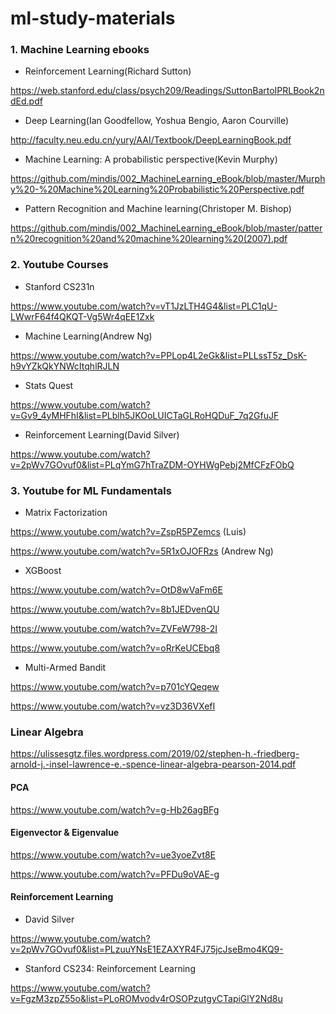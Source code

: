 # ml-study-materials

### 1. Machine Learning ebooks

- Reinforcement Learning(Richard Sutton)

https://web.stanford.edu/class/psych209/Readings/SuttonBartoIPRLBook2ndEd.pdf

- Deep Learning(Ian Goodfellow, Yoshua Bengio, Aaron Courville)

http://faculty.neu.edu.cn/yury/AAI/Textbook/DeepLearningBook.pdf

- Machine Learning: A probabilistic perspective(Kevin Murphy)

https://github.com/mindis/002_MachineLearning_eBook/blob/master/Murphy%20-%20Machine%20Learning%20Probabilistic%20Perspective.pdf

- Pattern Recognition and Machine learning(Christoper M. Bishop)

https://github.com/mindis/002_MachineLearning_eBook/blob/master/pattern%20recognition%20and%20machine%20learning%20(2007).pdf

### 2. Youtube Courses

- Stanford CS231n

https://www.youtube.com/watch?v=vT1JzLTH4G4&list=PLC1qU-LWwrF64f4QKQT-Vg5Wr4qEE1Zxk

- Machine Learning(Andrew Ng)

https://www.youtube.com/watch?v=PPLop4L2eGk&list=PLLssT5z_DsK-h9vYZkQkYNWcItqhlRJLN

- Stats Quest

https://www.youtube.com/watch?v=Gv9_4yMHFhI&list=PLblh5JKOoLUICTaGLRoHQDuF_7q2GfuJF

- Reinforcement Learning(David Silver)

https://www.youtube.com/watch?v=2pWv7GOvuf0&list=PLqYmG7hTraZDM-OYHWgPebj2MfCFzFObQ


### 3. Youtube for ML Fundamentals


- Matrix Factorization

https://www.youtube.com/watch?v=ZspR5PZemcs (Luis)

https://www.youtube.com/watch?v=5R1xOJOFRzs (Andrew Ng)

- XGBoost

https://www.youtube.com/watch?v=OtD8wVaFm6E

https://www.youtube.com/watch?v=8b1JEDvenQU

https://www.youtube.com/watch?v=ZVFeW798-2I

https://www.youtube.com/watch?v=oRrKeUCEbq8

- Multi-Armed Bandit

https://www.youtube.com/watch?v=p701cYQeqew

https://www.youtube.com/watch?v=vz3D36VXefI


### Linear Algebra

https://ulissesgtz.files.wordpress.com/2019/02/stephen-h.-friedberg-arnold-j.-insel-lawrence-e.-spence-linear-algebra-pearson-2014.pdf

#### PCA

https://www.youtube.com/watch?v=g-Hb26agBFg

#### Eigenvector & Eigenvalue

https://www.youtube.com/watch?v=ue3yoeZvt8E

https://www.youtube.com/watch?v=PFDu9oVAE-g


#### Reinforcement Learning

- David Silver

https://www.youtube.com/watch?v=2pWv7GOvuf0&list=PLzuuYNsE1EZAXYR4FJ75jcJseBmo4KQ9-

- Stanford CS234: Reinforcement Learning

https://www.youtube.com/watch?v=FgzM3zpZ55o&list=PLoROMvodv4rOSOPzutgyCTapiGlY2Nd8u
